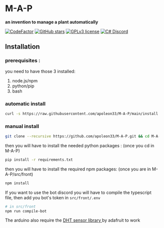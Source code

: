 # M-A-P 
**an invention to manage a plant automatically**

[![CodeFactor](https://www.codefactor.io/repository/github/apoleon33/m-a-p/badge/main)](https://www.codefactor.io/repository/github/apoleon33/m-a-p/overview/dev) [![GitHub stars](https://badgen.net/github/stars/apoleon33/M-A-P)](https://github.com/apoleon33/M-A-P/stargazers/) [![GPLv3 license](https://img.shields.io/badge/License-GPLv3-blue.svg)](http://perso.crans.org/besson/LICENSE.html) [![C# Discord](https://badgen.net/discord/members/hS4VgSTumn)](https://discord.gg/hS4VgSTumn)

## Installation

### prerequisites :
you need to have those 3 installed:
1. node.js/npm
2. python/pip
3. bash

### automatic install

```sh
curl -s https://raw.githubusercontent.com/apoleon33/M-A-P/main/install.sh | sh
 ```

### manual install

```sh
git clone --recursive https://github.com/apoleon33/M-A-P.git && cd M-A-P
 ```

then you will have to install the needed python packages :
(once you cd in M-A-P)
```sh
pip install -r requirements.txt
 ```
 then you will have to install the required npm packages:
 (once you are in M-A-P/src/front)
 ```sh
npm install
 ```

If you want to use the bot discord you will have to compile the typescript file, then add you bot's token in `src/front/.env` 
```sh
# in src/front
npm run compile-bot
```

 The arduino also require the [
DHT sensor library ](https://github.com/adafruit/DHT-sensor-library) by adafruit to work
